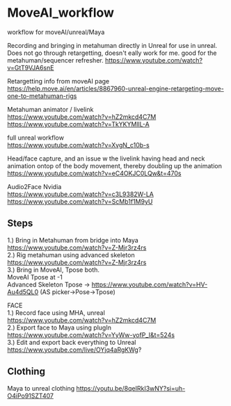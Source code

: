 # MoveAI_workflow
workflow for moveAI/unreal/Maya

Recording and bringing in metahuman directly in Unreal for use in unreal. Does not go through retargetting, doesn't eally work for me. good for the metahuman/sequencer refresher.
https://www.youtube.com/watch?v=GtT9VJA6snE

Retargetting info from moveAI page   
https://help.move.ai/en/articles/8867960-unreal-engine-retargeting-move-one-to-metahuman-rigs   

Metahuman animator / livelink   
https://www.youtube.com/watch?v=hZ2mkcd4C7M   
https://www.youtube.com/watch?v=TkYKYMllL-A   

full unreal workflow   
https://www.youtube.com/watch?v=XvgN_c10b-s   

Head/face capture, and an issue w the livelink having head and neck animation ontop of the body movement, thereby doubling up the animation   
https://www.youtube.com/watch?v=eC4OKJC0LQw&t=470s   

Audio2Face Nvidia   
https://www.youtube.com/watch?v=c3L9382W-LA   
https://www.youtube.com/watch?v=ScMb1f1M9yU   



## Steps
1.) Bring in Metahuman from bridge into Maya      
https://www.youtube.com/watch?v=Z-Mjr3rz4rs   
2.) Rig metahuman using advanced skeleton      
https://www.youtube.com/watch?v=Z-Mjr3rz4rs   
3.) Bring in MoveAI, Tpose both.   
MoveAI Tpose at -1   
Advanced Skeleton Tpose -> https://www.youtube.com/watch?v=HV-Au4d5QL0 (AS picker->Pose->Tpose)   

FACE   
1.) Record face using MHA, unreal   
https://www.youtube.com/watch?v=hZ2mkcd4C7M   
2.) Export face to Maya using plugIn   
https://www.youtube.com/watch?v=YyWw-yofP_I&t=524s   
3.) Edit and export back everything to Unreal   
https://www.youtube.com/live/OYjq4aRgKWg?   


## Clothing
Maya to unreal clothing
https://youtu.be/8qeIRkI3wNY?si=uh-O4iPo91SZT407
